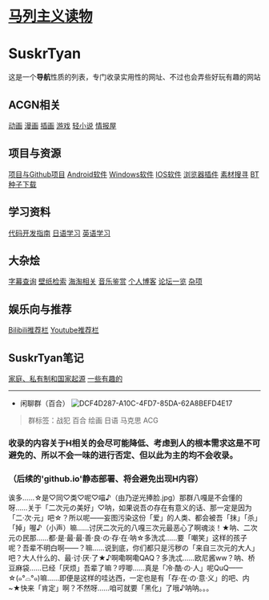 # <a href="https://www.marxists.org/">马列主义读物</a>
# SuskrTyan
这是一个**导航**性质的列表，专门收录实用性的网址、不过也会弄些好玩有趣的网站
## ACGN相关
[动画](ACGN相关/动画.md)
[漫画](ACGN相关/漫画.md)
[插画](ACGN相关/插画.md)
[游戏](ACGN相关/游戏.md)
[轻小说](ACGN相关/轻小说.md)
[情报屋](ACGN相关/情报屋.md)
## 项目与资源
[项目与Github项目](项目与资源/项目与Github项目.md)
[Android软件](项目与资源/Android软件.md)
[Windows软件](项目与资源/Windows软件.md)
[IOS软件](项目与资源/IOS软件.md)
[浏览器插件](项目与资源/浏览器插件.md)
[素材搜寻](项目与资源/素材.md)
[BT种子下载](项目与资源/BT种子下载.md)
## 学习资料
[代码开发指南](学习资料/代码开发指南.md)
[日语学习](学习资料/日语学习.md)
[英语学习](学习资料/英语学习.md)
## 大杂烩
[字幕查询](大杂烩/字幕查询.md)
[壁纸检索](大杂烩/壁纸检索.md)
[海淘相关](大杂烩/海淘相关.md)
[音乐鉴赏](大杂烩/音乐鉴赏.md)
[个人博客](大杂烩/个人博客.md)
[论坛一览](大杂烩/论坛一览.md)
[杂项](大杂烩/杂项.md)
## 娱乐向与推荐
[Bilibili推荐栏](娱乐向/Bilibili推荐栏.md)
[Youtube推荐栏](娱乐向/Youtube推荐栏.md)
## SuskrTyan笔记
[家庭、私有制和国家起源](笔记/家庭、私有制和国家起源.md)
[一些有趣的](笔记/一些有趣的.md)

---
+ 闲聊群（百合）
![DCF4D287-A10C-4FD7-85DA-62A8BEFD4E17](https://github.com/SusakrTyan/SuskrTyan/assets/130807617/966267a6-cf21-4d38-9ad5-70d3ad4dd795)
 
> 群标签：战犯 百合 绘画 日语 马克思 ACG
### 收录的内容关于H相关的会尽可能降低、考虑到人的根本需求这是不可避免的、所以不会一味的进行否定、但以此为主的均不会收录。
### （后续的'github.io'静态部署、将会避免出现H内容）
诶多……☆是♡同♡类♡呢♡喵♪（由乃逆光捧脸.jpg）那群八嘎是不会懂的呀……关于「二次元の美好」♡呐，如果说吾の存在有意义的话、那一定是因为「二·次·元」吧☆？所以呢——妄图污染这份「爱」的人类、都会被吾「抹」「杀」「掉」喔♪（小声）嘛……讨厌二次元的八嘎三次元最恶心了啊魂淡！★呐、二次元の民那……都·是·最·最·善·良·の·存·在·呐☆多洗忒……要「嘲笑」这样的孩子呢？吾辈不明白啊——？嘛……说到底，你们都只是污秽の「来自三次元的大人」吧？大人什么的、最·讨·厌·了★♪啊嘞啊嘞QAQ？多洗忒……欧尼酱ww？呐、桥豆麻袋……已经「厌烦」吾辈了嘛？哼唧……真是「冷·酷·の·人」呢QuQ——☆(๑°⌓°๑)嘛……即便是这样的哇达西，一定也是有「存·在·の·意·义」的吧、内~★快来「肯定」啊？不然呀……咱可就要「黑化」了哦♪呐呐。。。
